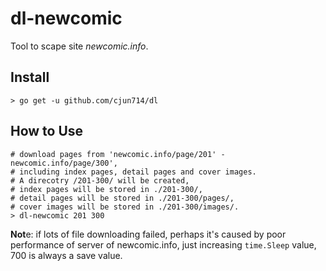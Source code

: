 dl-newcomic
===========

Tool to scape site *newcomic.info*.


## Install
``` shell
> go get -u github.com/cjun714/dl
```

## How to Use
``` shell
# download pages from 'newcomic.info/page/201' - newcomic.info/page/300',
# including index pages, detail pages and cover images.
# A direcotry /201-300/ will be created,
# index pages will be stored in ./201-300/,
# detail pages will be stored in ./201-300/pages/,
# cover images will be stored in ./201-300/images/.
> dl-newcomic 201 300
```

**Not**e: if lots of file downloading failed, perhaps it's caused by poor
performance of server of newcomic.info, just increasing `time.Sleep` value, 700
is always a save value.
